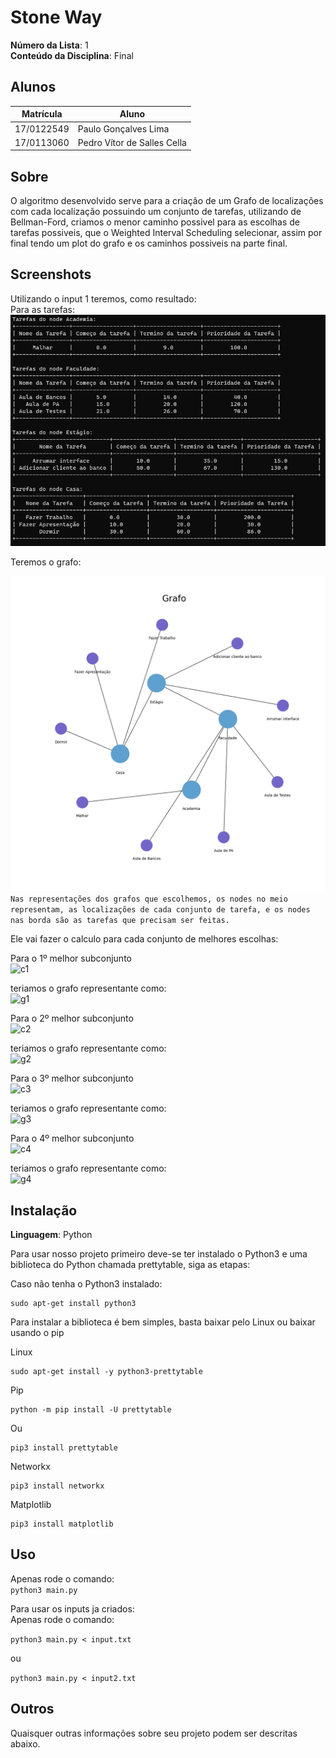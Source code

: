 # Stone Way

**Número da Lista**: 1<br>
**Conteúdo da Disciplina**: Final<br>

## Alunos
|Matrícula | Aluno |
| -- | -- |
| 17/0122549  |  Paulo Gonçalves Lima |
| 17/0113060  |  Pedro Vítor de Salles Cella |

## Sobre 
O algoritmo desenvolvido serve para a criação de um Grafo de localizações com cada localização possuindo um conjunto de tarefas, utilizando de Bellman-Ford, criamos o  menor caminho possivel para as escolhas de tarefas possiveis, que o Weighted Interval Scheduling selecionar, assim por final tendo um plot do grafo e os caminhos possiveis na parte final.
## Screenshots
Utilizando o input 1 teremos, como resultado: <br>
Para as tarefas:<br>
![Tarefas i1](./imgs/exInput.png)<br>

Teremos o grafo:<br>

![Grafo Inicial](./imgs/img_graph.png)<br>
``` Nas representações dos grafos que escolhemos, os nodes no meio representam, as localizações de cada conjunto de tarefa, e os nodes nas borda são as tarefas que precisam ser feitas. ```

Ele vai fazer o calculo para cada conjunto de melhores escolhas:<br>

Para o 1º melhor subconjunto<br>
![c1](./imgs/c1.png)<br>

teriamos o grafo representante como:<br>
![g1](./imgs/img_path_0.png)<br>

Para o 2º melhor subconjunto<br>
![c2](./imgs/c2.png)<br>

teriamos o grafo representante como:<br>
![g2](./imgs/img_path_1.png)<br>

Para o 3º melhor subconjunto<br>
![c3](./imgs/c3.png)<br>

teriamos o grafo representante como:<br>
![g3](./imgs/img_path_2.png)<br>

Para o 4º melhor subconjunto<br>
![c4](./imgs/c4.png)<br>

teriamos o grafo representante como:<br>
![g4](./imgs/img_path_3.png)<br>

## Instalação 
**Linguagem**: Python<br>

<p>Para usar nosso projeto primeiro deve-se ter instalado o Python3 e uma biblioteca do Python chamada prettytable, siga as etapas:</p>
 
<p>Caso não tenha o Python3 instalado:</p>
 
```
sudo apt-get install python3
```
 
<p>Para instalar a biblioteca é bem simples, basta baixar pelo Linux ou baixar usando o pip</p>
 
Linux<br>
```
sudo apt-get install -y python3-prettytable
```
 
Pip<br>
```
python -m pip install -U prettytable
```
Ou
```
pip3 install prettytable
```

Networkx<br>
```
pip3 install networkx
```

Matplotlib<br>
```
pip3 install matplotlib
```

## Uso 
Apenas rode o comando:<br>
`python3 main.py`<br>

Para usar os inputs ja criados:<br>
Apenas rode o comando:<br>

`python3 main.py < input.txt`<br>

ou<br>

`python3 main.py < input2.txt`<br>

## Outros 
Quaisquer outras informações sobre seu projeto podem ser descritas abaixo.




